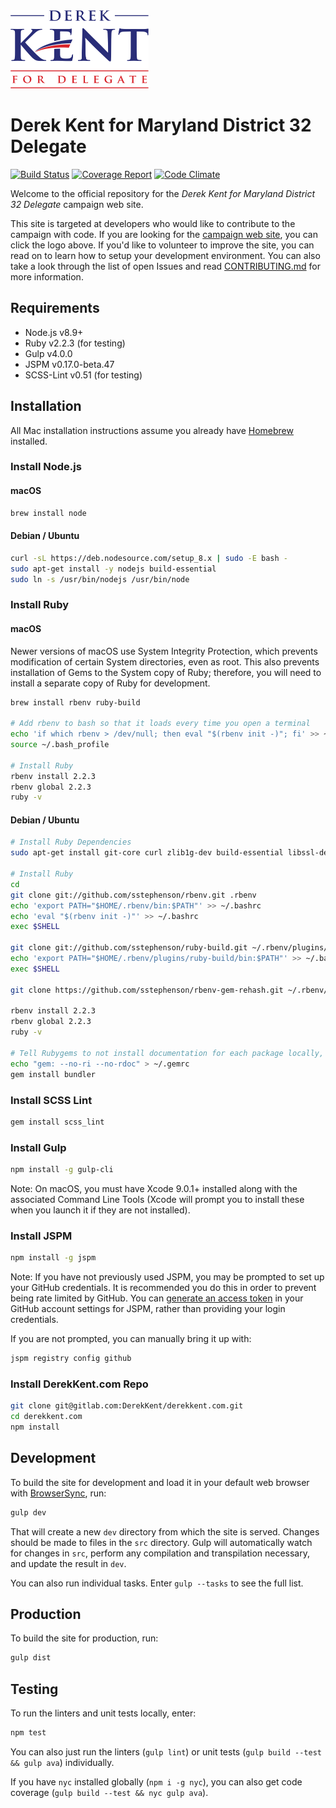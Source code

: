 <a href="https://derekkent.com">
    <img height="125" src="src/images/kent-for-delegate-441x250.png" alt="Derek Kent for Delegate">
</a>

# Derek Kent for Maryland District 32 Delegate

[![Build Status](https://gitlab.com/DerekKent/derekkent.com/badges/master/build.svg)](https://gitlab.com/DerekKent/derekkent.com/pipelines)
[![Coverage Report](https://gitlab.com/DerekKent/derekkent.com/badges/master/coverage.svg)](https://gitlab.com/DerekKent/derekkent.com/commits/master)
[![Code Climate](https://codeclimate.com/github/DerekKent/derekkent.com/badges/gpa.svg)](https://codeclimate.com/github/DerekKent/derekkent.com)

Welcome to the official repository for the _Derek Kent for Maryland District 32 Delegate_ campaign web site.

This site is targeted at developers who would like to contribute to the campaign with code. If you are looking for the [campaign web site](https://derekkent.com), you can click the logo above. If you'd like to volunteer to improve the site, you can read on to learn how to setup your development environment. You can also take a look through the list of open Issues and read [CONTRIBUTING.md](CONTRIBUTING.md) for more information.

## Requirements

* Node.js v8.9+
* Ruby v2.2.3 (for testing)
* Gulp v4.0.0
* JSPM v0.17.0-beta.47
* SCSS-Lint v0.51 (for testing)

## Installation

All Mac installation instructions assume you already have [Homebrew](http://brew.sh) installed.

### Install Node.js

#### macOS

```bash
brew install node
```

#### Debian / Ubuntu

```bash
curl -sL https://deb.nodesource.com/setup_8.x | sudo -E bash -
sudo apt-get install -y nodejs build-essential
sudo ln -s /usr/bin/nodejs /usr/bin/node
```

### Install Ruby

#### macOS

Newer versions of macOS use System Integrity Protection, which prevents modification of certain System directories, even as root.  This also prevents installation of Gems to the System copy of Ruby; therefore, you will need to install a separate copy of Ruby for development.

```bash
brew install rbenv ruby-build

# Add rbenv to bash so that it loads every time you open a terminal
echo 'if which rbenv > /dev/null; then eval "$(rbenv init -)"; fi' >> ~/.bash_profile
source ~/.bash_profile

# Install Ruby
rbenv install 2.2.3
rbenv global 2.2.3
ruby -v
```

#### Debian / Ubuntu

```bash
# Install Ruby Dependencies
sudo apt-get install git-core curl zlib1g-dev build-essential libssl-dev libreadline-dev libyaml-dev libsqlite3-dev sqlite3 libxml2-dev libxslt1-dev libcurl4-openssl-dev python-software-properties libffi-dev

# Install Ruby
cd
git clone git://github.com/sstephenson/rbenv.git .rbenv
echo 'export PATH="$HOME/.rbenv/bin:$PATH"' >> ~/.bashrc
echo 'eval "$(rbenv init -)"' >> ~/.bashrc
exec $SHELL

git clone git://github.com/sstephenson/ruby-build.git ~/.rbenv/plugins/ruby-build
echo 'export PATH="$HOME/.rbenv/plugins/ruby-build/bin:$PATH"' >> ~/.bashrc
exec $SHELL

git clone https://github.com/sstephenson/rbenv-gem-rehash.git ~/.rbenv/plugins/rbenv-gem-rehash

rbenv install 2.2.3
rbenv global 2.2.3
ruby -v

# Tell Rubygems to not install documentation for each package locally, then install Bundler
echo "gem: --no-ri --no-rdoc" > ~/.gemrc
gem install bundler
```

### Install SCSS Lint

```bash
gem install scss_lint
```

### Install Gulp

```bash
npm install -g gulp-cli
```

Note: On macOS, you must have Xcode 9.0.1+ installed along with the associated Command Line Tools (Xcode will prompt you to install these when you launch it if they are not installed).

### Install JSPM

```bash
npm install -g jspm
```

Note: If you have not previously used JSPM, you may be prompted to set up your GitHub credentials.  It is recommended you do this in order to prevent being rate limited by GitHub.  You can [generate an access token](https://github.com/settings/tokens) in your GitHub account settings for JSPM, rather than providing your login credentials.

If you are not prompted, you can manually bring it up with:

```bash
jspm registry config github
```

### Install DerekKent.com Repo

```bash
git clone git@gitlab.com:DerekKent/derekkent.com.git
cd derekkent.com
npm install
```

## Development

To build the site for development and load it in your default web browser with [BrowserSync](http://www.browsersync.io), run:

```bash
gulp dev
```

That will create a new `dev` directory from which the site is served.  Changes should be made to files in the `src` directory.  Gulp will automatically watch for changes in `src`, perform any compilation and transpilation necessary, and update the result in `dev`.

You can also run individual tasks.  Enter `gulp --tasks` to see the full list.

## Production

To build the site for production, run:

```bash
gulp dist
```

## Testing

To run the linters and unit tests locally, enter:

```bash
npm test
```

You can also just run the linters (`gulp lint`) or unit tests (`gulp build --test && gulp ava`) individually.

If you have `nyc` installed globally (`npm i -g nyc`), you can also get code coverage (`gulp build --test && nyc gulp ava`).

